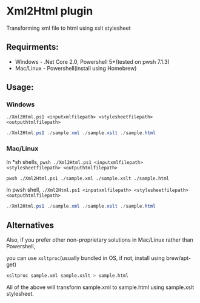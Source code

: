 # Xml2Html plugin
Transforming xml file to html using xslt stylesheet

## Requirments:
- Windows - .Net Core 2.0, Powershell 5+(tested on pwsh 7.1.3)
- Mac/Linux - Powershell(install using Homebrew)


## Usage:
### Windows
`./Xml2Html.ps1 <inputxmlfilepath> <stylesheetfilepath> <outputhtmlfilepath>`

```powershell
./Xml2Html.ps1 ./sample.xml ./sample.xslt ./sample.html
```

### Mac/Linux
In *sh shells,
`pwsh ./Xml2Html.ps1 <inputxmlfilepath> <stylesheetfilepath> <outputhtmlfilepath>`

```sh
pwsh ./Xml2Html.ps1 ./sample.xml ./sample.xslt ./sample.html
```

In pwsh shell,
`./Xml2Html.ps1 <inputxmlfilepath> <stylesheetfilepath> <outputhtmlfilepath>`

```powershell
./Xml2Html.ps1 ./sample.xml ./sample.xslt ./sample.html
```

## Alternatives
Also, if you prefer other non-proprietary solutions in Mac/Linux rather than Powershell, 

you can use `xsltproc`(usually bundled in OS, if not, install using brew/apt-get)
```bash
xsltproc sample.xml sample.xslt > sample.html
```

All of the above will transform sample.xml to sample.html using sample.xslt stylesheet.
